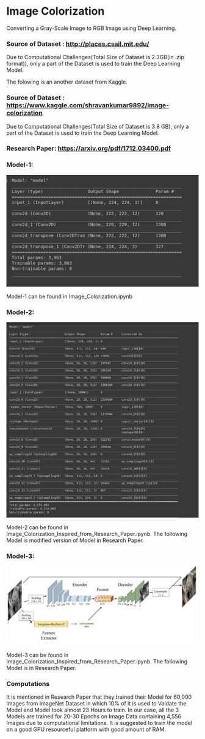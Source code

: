 # Image Colorization
Converting a Gray-Scale Image to RGB Image using Deep Learning.


### Source of Dataset : http://places.csail.mit.edu/

Due to Computational Challenges(Total Size of Dataset is 2.3GB(in .zip format)), only a part of the Dataset is used to train the Deep Learning Model.

The folowing is an another dataset from Kaggle.

### Source of Dataset : https://www.kaggle.com/shravankumar9892/image-colorization

Due to Computational Challenges(Total Size of Dataset is 3.8 GB), only a part of the Dataset is used to train the Deep Learning Model.

### Research Paper: https://arxiv.org/pdf/1712.03400.pdf

### Model-1:

![](Model-1.png)

Model-1 can be found in Image_Colorization.ipynb

### Model-2:

![](Model-2.png)

Model-2 can be found in Image_Colorization_Inspired_from_Research_Paper.ipynb. The following Model is modified version of Model in Research Paper.

### Model-3:

![](Model-3.png)

Model-3 can be found in Image_Colorization_Inspired_from_Research_Paper.ipynb. The following Model is in Research Paper.

### Computations

It is mentioned in Research Paper that they trained their Model for 60,000 Images from ImageNet Dataset in which 10% of it is used to Vaidate the Model and Model took almost 23 Hours to train. In our case, all the 3 Models are trained for 20-30 Epochs on Image Data containing 4,556 Images due to computational limitations. It is suggested to train the model on a good GPU resourceful platform with good amount of RAM.
